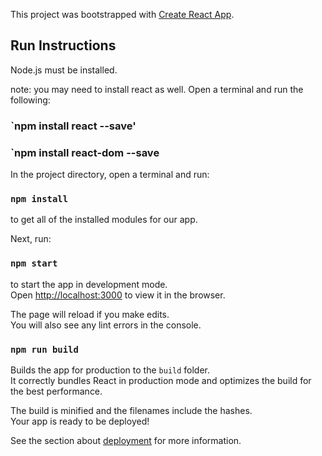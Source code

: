 This project was bootstrapped with [Create React App](https://github.com/facebook/create-react-app).

## Run Instructions

Node.js must be installed.<br>

note: you may need to install react as well. Open a terminal and run the following:

### `npm install react --save'

### `npm install react-dom --save

In the project directory, open a terminal and run:

### `npm install`

to get all of the installed modules for our app.<br>

Next, run:

### `npm start`

to start the app in development mode.
<br>
Open [http://localhost:3000](http://localhost:3000) to view it in the browser.

The page will reload if you make edits.<br>
You will also see any lint errors in the console.

### `npm run build`

Builds the app for production to the `build` folder.<br>
It correctly bundles React in production mode and optimizes the build for the best performance.

The build is minified and the filenames include the hashes.<br>
Your app is ready to be deployed!

See the section about [deployment](https://facebook.github.io/create-react-app/docs/deployment) for more information.

